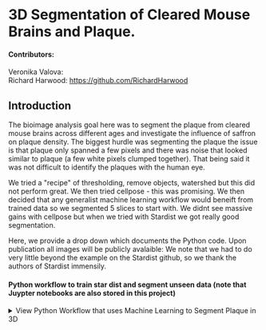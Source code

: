 # 3D Segmentation of Cleared Mouse Brains and Plaque.

#### Contributors: 
Veronika Valova:   <br>
Richard Harwood: https://github.com/RichardHarwood <br>

## Introduction
The bioimage analysis goal here was to segment the plaque from cleared mouse brains across different ages and investigate the influence of saffron on plaque density.
The biggest hurdle was segmenting the plaque the issue is that plaque only spanned a few pixels and there was noise that looked similar to plaque (a few white pixels clumped together). That being said it was not difficult to identify the plaques with the human eye. 

We tried a "recipe" of thresholding, remove objects, watershed but this did not perform great. We then tried cellpose - this was promising. We then decided that any generalist machine learning workflow would beneift from trained data so we segmented 5 slices to start with. We didnt see massive gains with cellpose but when we tried with Stardist we got really good segmentation. 

Here, we provide a drop down which documents the Python code. Upon publication all images will be publicly avalaible:
We note that we had to do very little beyond the example on the Stardist github, so we thank the authors of Stardist immensily. 

#### Python workflow to train star dist and segment unseen data (note that Juypter notebooks are also stored in this project)

<details>
<summary> View Python Workflow that uses Machine Learning to Segment Plaque in 3D </summary>
<br>

**Import packages** 
```python 
from __future__ import print_function, unicode_literals, absolute_import, division
import sys
import numpy as np
import matplotlib
matplotlib.rcParams["image.interpolation"] = None
import matplotlib.pyplot as plt
%matplotlib inline
%config InlineBackend.figure_format = 'retina'

from glob import glob
from tifffile import imread
from csbdeep.utils import Path, normalize
from csbdeep.io import save_tiff_imagej_compatible

from stardist import random_label_cmap, _draw_polygons, export_imagej_rois
from stardist.models import StarDist2D
from stardist.models import StarDist3D
import tifffile 
from skimage import img_as_uint
from skimage import (exposure, feature, filters, io, measure,
                      morphology, restoration, segmentation, transform,
                      util)
from tqdm import tqdm
from stardist import fill_label_holes, random_label_cmap, calculate_extents, gputools_available
from stardist.matching import matching, matching_dataset
from stardist.models import Config2D, StarDist2D, StarDistData2D

np.random.seed(6)
lbl_cmap = random_label_cmap()
```
**Define directories that contain images and masks and run some checks and normalistaions
*Note that the images are as a stack and the raw inage is 8 bit gray scale and the masks each plaque is a unique object)*

```python
X = sorted(glob('E:/StarDist/images/*.tif'))
Y = sorted(glob('E:/StarDist/masks/*.tif'))
assert all(Path(x).name==Path(y).name for x,y in zip(X,Y))

X = list(map(tifffile.imread,X))
Y = list(map(tifffile.imread,Y))
n_channel = 1 if X[0].ndim == 2 else X[0].shape[-1]

axis_norm = (0,1)   # normalize channels independently
# axis_norm = (0,1,2) # normalize channels jointly
if n_channel > 1:
    print("Normalizing image channels %s." % ('jointly' if axis_norm is None or 2 in axis_norm else 'independently'))
    sys.stdout.flush()

X = [normalize(x,1,99.8,axis=axis_norm) for x in tqdm(X)]
Y = [fill_label_holes(y) for y in tqdm(Y)]
```
**Split into training and testing data**

```python 
assert len(X) > 1, "not enough training data"
rng = np.random.RandomState(42)
ind = rng.permutation(len(X))
n_val = max(1, int(round(0.15 * len(ind))))
ind_train, ind_val = ind[:-n_val], ind[-n_val:]
X_val, Y_val = [X[i] for i in ind_val]  , [Y[i] for i in ind_val]
X_trn, Y_trn = [X[i] for i in ind_train], [Y[i] for i in ind_train] 
print('number of images: %3d' % len(X))
print('- training:       %3d' % len(X_trn))
print('- validation:     %3d' % len(X_val))
```
**Define a plot function**

```python
def plot_img_label(img, lbl, img_title="image", lbl_title="label", **kwargs):
    fig, (ai,al) = plt.subplots(1,2, figsize=(12,5), gridspec_kw=dict(width_ratios=(1.25,1)))
    im = ai.imshow(img, cmap='gray', clim=(0,1))
    ai.set_title(img_title)    
    fig.colorbar(im, ax=ai)
    al.imshow(lbl, cmap=lbl_cmap)
    al.set_title(lbl_title)
    plt.tight_layout()
   ```
**Plot the original image (left) and the hand segmented label (right)**

```python
i = min(9, len(X)-1)
img, lbl = X[i], Y[i]
assert img.ndim in (2,3)
img = img if (img.ndim==2 or img.shape[-1]==3) else img[...,0]
plot_img_label(img,lbl)
None;
```

<img src="REF_IMAGES/Image_Star_Dist.png" width=65% height=65%>

**Begin model setup: currently just using stardist suggestions**

```python
# 32 is a good default choice (see 1_data.ipynb)
n_rays = 32

# Use OpenCL-based computations for data generator during training (requires 'gputools')
use_gpu = False and gputools_available()

# Predict on subsampled grid for increased efficiency and larger field of view
grid = (2,2)

conf = Config2D (
    n_rays       = n_rays,
    grid         = grid,
    use_gpu      = use_gpu,
    n_channel_in = n_channel,
)
print(conf)
vars(conf)
```
**Check if GPU is avaliable and limit usage**

```python 
if use_gpu:
    from csbdeep.utils.tf import limit_gpu_memory
    # adjust as necessary: limit GPU memory to be used by TensorFlow to leave some to OpenCL-based computations
    limit_gpu_memory(0.8)
    # alternatively, try this:
    # limit_gpu_memory(None, allow_growth=True)
```

**Choose which model is the base**

```python 
model = StarDist2D(conf, name='stardist', basedir='models')
```

**Choose median object size**

```python 
median_size = calculate_extents(list(Y), np.median)
fov = np.array(model._axes_tile_overlap('YX'))
print(f"median object size:      {median_size}")
print(f"network field of view :  {fov}")
if any(median_size > fov):
    print("WARNING: median object size larger than field of view of the neural network.")
```    

**Set up data augmentgation**

```python 
def random_fliprot(img, mask): 
    assert img.ndim >= mask.ndim
    axes = tuple(range(mask.ndim))
    perm = tuple(np.random.permutation(axes))
    img = img.transpose(perm + tuple(range(mask.ndim, img.ndim))) 
    mask = mask.transpose(perm) 
    for ax in axes: 
        if np.random.rand() > 0.5:
            img = np.flip(img, axis=ax)
            mask = np.flip(mask, axis=ax)
    return img, mask 

def random_intensity_change(img):
    img = img*np.random.uniform(0.6,2) + np.random.uniform(-0.2,0.2)
    return img


def augmenter(x, y):
    """Augmentation of a single input/label image pair.
    x is an input image
    y is the corresponding ground-truth label image
    """
    x, y = random_fliprot(x, y)
    x = random_intensity_change(x)
    # add some gaussian noise
    sig = 0.02*np.random.uniform(0,1)
    x = x + sig*np.random.normal(0,1,x.shape)
    return x, y
    ```
    **Plot examples of augmented data**
    
    ```python 
    # plot some augmented examples
img, lbl = X[0],Y[0]
plot_img_label(img, lbl)
for _ in range(3):
    img_aug, lbl_aug = augmenter(img,lbl)
    plot_img_label(img_aug, lbl_aug, img_title="image augmented", lbl_title="label augmented")
    ```
    
    <img src="REF_IMAGES/Augmentt.png" width=65% height=65%>
    
    **Retrain stardist with hand segmented images**
    
    ```python 
    quick_demo = False

if quick_demo:
    print (
        "NOTE: This is only for a quick demonstration!\n"
        "      Please set the variable 'quick_demo = False' for proper (long) training.",
        file=sys.stderr, flush=True
    )
    model.train(X_trn, Y_trn, validation_data=(X_val,Y_val), augmenter=augmenter,
                epochs=2, steps_per_epoch=10)

    print("====> Stopping training and loading previously trained demo model from disk.", file=sys.stderr, flush=True)
    model = StarDist2D.from_pretrained('2D_demo')
else:
    model.train(X_trn, Y_trn, validation_data=(X_val,Y_val), augmenter=augmenter,  epochs=400)
None;
```
   **Investigate on some training data**
   
   ```python 
   Y_val_pred = [model.predict_instances(x, n_tiles=model._guess_n_tiles(x), show_tile_progress=False)[0]
              for x in tqdm(X_val)]
   plot_img_label(X_val[0],Y_val[0], lbl_title="label GT")
   plot_img_label(X_val[0],Y_val_pred[0], lbl_title="label Pred")  
   ```
   <img src="REF_IMAGES/pred.png" width=65% height=65%>
   
   ### Use this model on a whole cleared mousebrain 
   
   **Load in an imgage (here we use 6 month old)**
   
   ```python 
   X=tifffile.imread('E:\\VV_STEP1\\6_Month_50perc_Reduced_1080x1280.tif')
   patches=X
   ```
   
   **Run the model on each slice and then make it a numpy array**
   
   ```python 
   predicted_patches = []

for i in range(patches.shape[0]):
        single_patch = patches[i]
        img = normalize(single_patch, 1,99.8, axis=axis_norm)
        labels, details = model.predict_instances(img)
        predicted_patches.append(labels)
        
    predicted_patches = np.array(predicted_patches)
    star_dist_binary= (predicted_patches>1).astype(int)
    ```
    **Write out the binary plaque segmentations as an image stack** 
    
    ```python
    io.imsave('E:\\VV_STEP1\\STARDIST_BINARY_OUT_6_Month_50perc_Reduced_1080x1280.tiff', img_as_uint(star_dist_binary))
    ```
    
    **If you use napari to visualise data this will open a viewer**
    
    ```python
    viewer = napari.Viewer()
    layer = viewer.add_image(patches)
    layer= viewer.add_image(predicted_patches, name='star-dist')
    napari.run()
    ```
  </details>
